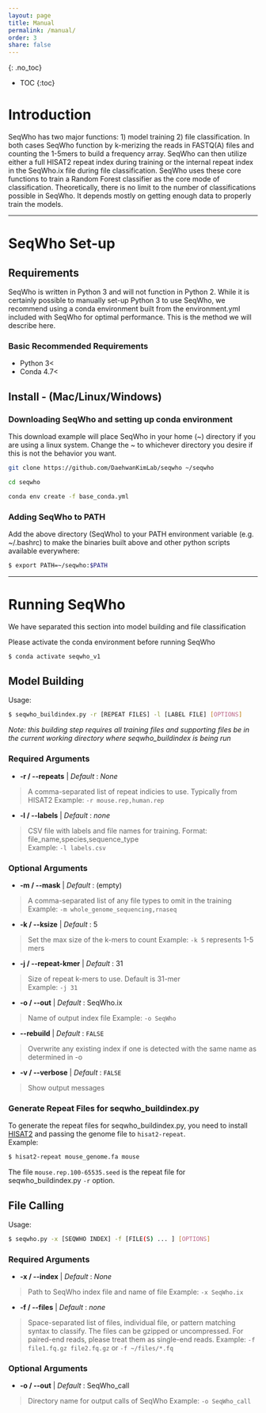 ```yaml
---
layout: page
title: Manual
permalink: /manual/
order: 3
share: false
---
```


{: .no_toc}

- TOC
{:toc}

# Introduction

SeqWho has two major functions: 1) model training 2) file classification. In both cases SeqWho function by k-merizing the reads in FASTQ(A) files and counting the 1-5mers to build a frequency array. SeqWho can then utilize either a full HISAT2 repeat index during training or the internal repeat index in the SeqWho.ix file during file classification. SeqWho uses these core functions to train a Random Forest classifier as the core mode of classification. Theoretically, there is no limit to the number of classifications possible in SeqWho. It depends mostly on getting enough data to properly train the models.

---

# SeqWho Set-up

## Requirements
SeqWho is written in Python 3 and will not function in Python 2. While it is certainly possible to manually set-up Python 3 to use SeqWho, we recommend using a conda environment built from the environment.yml included with SeqWho for optimal performance. This is the method we will describe here. 

### Basic Recommended Requirements
+ Python 3<
+ Conda 4.7<

## Install - (Mac/Linux/Windows)
### Downloading SeqWho and setting up conda environment
This download example will place SeqWho in your home (~) directory if you are using a linux system. 
Change the ~ to whichever directory you desire if this is not the behavior you want.

```bash
git clone https://github.com/DaehwanKimLab/seqwho ~/seqwho

cd seqwho

conda env create -f base_conda.yml
```

### Adding SeqWho to PATH
Add the above directory (SeqWho) to your PATH environment variable
(e.g. ~/.bashrc) to make the binaries built above and other python scripts
available everywhere:

```bash
$ export PATH=~/seqwho:$PATH
```

---

# Running SeqWho 

We have separated this section into model building and file classification

Please activate the conda environment before running SeqWho

```bash
$ conda activate seqwho_v1
```

## Model Building
Usage:
```bash
$ seqwho_buildindex.py -r [REPEAT FILES] -l [LABEL FILE] [OPTIONS]
```

*Note: this building step requires all training files and supporting files be in the current working directory where seqwho_buildindex is being run*

### Required Arguments

* **\-r / \--repeats** | *Default* : *None* 
> A comma-separated list of repeat indicies to use. Typically from HISAT2 
> Example: `-r mouse.rep,human.rep`

* **\-l / \--labels** | *Default* : *none* 
> CSV file with labels and file names for training. Format: file_name,species,sequence_type  
> Example: `-l labels.csv`

### Optional Arguments

* **\-m / \--mask** | *Default* : (empty) 
> A comma-separated list of any file types to omit in the training
> Example: `-m whole_genome_sequencing,rnaseq`

* **\-k / \--ksize** | *Default* : 5
> Set the max size of the k-mers to count
> Example: `-k 5` represents 1-5 mers

* **\-j / \--repeat-kmer** | *Default* : 31  
> Size of repeat k-mers to use. Default is 31-mer  
> Example: `-j 31`

* **\-o / \--out** | *Default* : SeqWho.ix  
> Name of output index file
> Example: `-o SeqWho`

* **\--rebuild** | *Default* : `FALSE` 
> Overwrite any existing index if one is detected with the same name as determined in -o

* **\-v / \--verbose** | *Default* : `FALSE`
> Show output messages

### Generate Repeat Files for seqwho_buildindex.py
To generate the repeat files for seqwho_buildindex.py, you need to install [HISAT2] and passing the genome file to `hisat2-repeat`.  
Example:
```bash
$ hisat2-repeat mouse_genome.fa mouse
```
The file `mouse.rep.100-65535.seed` is the repeat file for seqwho_buildindex.py `-r` option.

[HISAT2]:https://daehwankimlab.github.io/hisat2/main/
## File Calling
Usage:
```bash
$ seqwho.py -x [SEQWHO INDEX] -f [FILE(S) ... ] [OPTIONS]
```

### Required Arguments

* **\-x / \--index** | *Default* : *None* 
> Path to SeqWho index file and name of file
> Example: `-x SeqWho.ix`

* **\-f / \--files** | *Default* : *none*
> Space-separated list of files, individual file, or pattern matching syntax to classify. The files can be gzipped or uncompressed.
> For paired-end reads, please treat them as single-end reads.
> Example: `-f file1.fq.gz file2.fq.gz` or `-f ~/files/*.fq`

### Optional Arguments

* **\-o / \--out** | *Default* : SeqWho_call 
> Directory name for output calls of SeqWho
> Example: `-o SeqWho_call`

